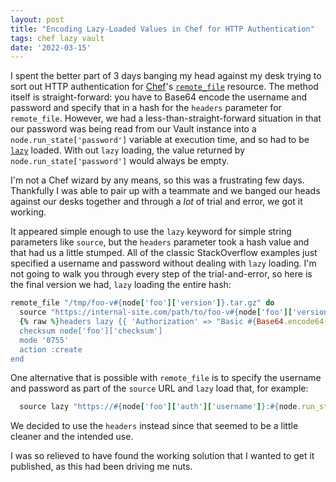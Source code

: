 ```yaml
---
layout: post
title: "Encoding Lazy-Loaded Values in Chef for HTTP Authentication"
tags: chef lazy vault
date: '2022-03-15'
---
```


I spent the better part of 3 days banging my head against my desk trying to sort out HTTP authentication for [Chef](https://www.chef.io/)'s [`remote_file`](https://docs.chef.io/resources/remote_file/) resource. The method itself is straight-forward: you have to Base64 encode the username and password and specify that in a hash for the `headers` parameter for `remote_file`. However, we had a less-than-straight-forward situation in that our password was being read from our Vault instance into a `node.run_state['password']` variable at execution time, and so had to be [`lazy`](https://docs.chef.io/resource_common/#lazy-evaluation) loaded. With out `lazy` loading, the value returned by `node.run_state['password']` would always be empty. 

I'm not a Chef wizard by any means, so this was a frustrating few days. Thankfully I was able to pair up with a teammate and we banged our heads against our desks together and through a _lot_ of trial and error, we got it working.

It appeared simple enough to use the `lazy` keyword for simple string parameters like `source`, but the `headers` parameter took a hash value and that had us a little stumped. All of the classic StackOverflow examples just specified a username and password without dealing with `lazy` loading. I'm not going to walk you through every step of the trial-and-error, so here is the final version we had, `lazy` loading the entire hash:

```ruby
remote_file "/tmp/foo-v#{node['foo']['version']}.tar.gz" do
  source "https://internal-site.com/path/to/foo-v#{node['foo']['version']}.tar.gz"
  {% raw %}headers lazy {{ 'Authorization' => "Basic #{Base64.encode64("#{node['foo']['auth']['username']}:#{node.run_state['password']}").strip}" }}{% endraw %}
  checksum node['foo']['checksum']
  mode '0755'
  action :create
end
```

One alternative that is possible with `remote_file` is to specify the username and password as part of the `source` URL and `lazy` load that, for example:

```ruby
  source lazy "https://#{node['foo']['auth']['username']}:#{node.run_state['password']}@internal-site.com/path/to/foo-v#{node['foo']['version']}.tar.gz"
```

We decided to use the `headers` instead since that seemed to be a little cleaner and the intended use.

I was so relieved to have found the working solution that I wanted to get it published, as this had been driving me nuts.
